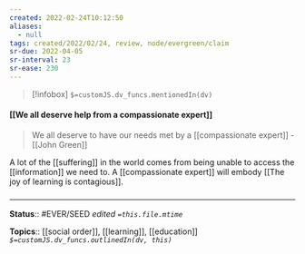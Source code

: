 ```yaml
---
created: 2022-02-24T10:12:50 
aliases:
  - null
tags: created/2022/02/24, review, node/evergreen/claim
sr-due: 2022-04-05
sr-interval: 23
sr-ease: 230
---
```

> [!infobox]
`$=customJS.dv_funcs.mentionedIn(dv)`

#### [[We all deserve help from a compassionate expert]] 

> We all deserve to have our needs met by a [[compassionate expert]] - [[John Green]]

A lot of the [[suffering]] in the world comes from being unable to access the [[information]] we need to.
A [[compassionate expert]] will embody [[The joy of learning is contagious]].

### <hr class="footnote"/>

**Status**:: #EVER/SEED 
*edited `=this.file.mtime`*

**Topics**:: [[social order]], [[learning]], [[education]]
*`$=customJS.dv_funcs.outlinedIn(dv, this)`*
